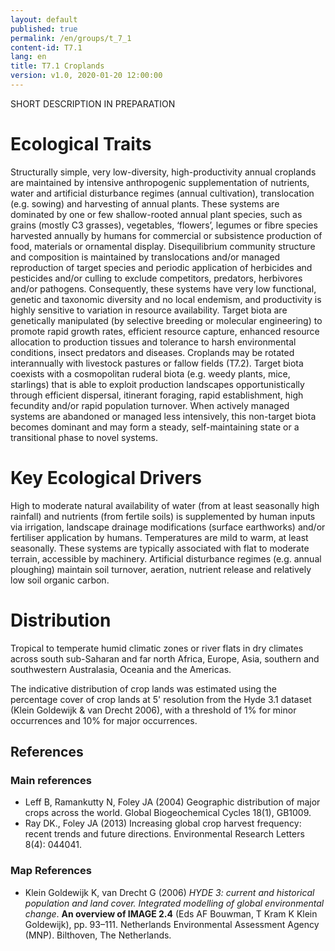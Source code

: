 ```yaml
---
layout: default
published: true
permalink: /en/groups/t_7_1
content-id: T7.1
lang: en
title: T7.1 Croplands
version: v1.0, 2020-01-20 12:00:00
---
```


SHORT DESCRIPTION IN PREPARATION

# Ecological Traits
 
Structurally simple, very low-diversity, high-productivity annual croplands are maintained by intensive anthropogenic supplementation of nutrients, water and artificial disturbance regimes (annual cultivation), translocation (e.g. sowing) and harvesting of annual plants. These systems are dominated by one or few shallow-rooted annual plant species, such as grains (mostly C3 grasses), vegetables, ‘flowers’, legumes or fibre species harvested annually by humans for commercial or subsistence production of food, materials or ornamental display. Disequilibrium community structure and composition is maintained by translocations and/or managed reproduction of target species and periodic application of herbicides and pesticides and/or culling to exclude competitors, predators, herbivores and/or pathogens. Consequently, these systems have very low functional, genetic and taxonomic diversity and no local endemism, and productivity is highly sensitive to variation in resource availability. Target biota are genetically manipulated (by selective breeding or molecular engineering) to promote rapid growth rates, efficient resource capture, enhanced resource allocation to production tissues and tolerance to harsh environmental conditions, insect predators and diseases. Croplands may be rotated interannually with livestock pastures or fallow fields (T7.2). Target biota coexists with a cosmopolitan ruderal biota (e.g. weedy plants, mice, starlings) that is able to exploit production landscapes opportunistically through efficient dispersal, itinerant foraging, rapid establishment, high fecundity and/or rapid population turnover. When actively managed systems are abandoned or managed less intensively, this non-target biota becomes dominant and may form a steady, self-maintaining state or a transitional phase to novel systems.
 
# Key Ecological Drivers
 
High to moderate natural availability of water (from at least seasonally high rainfall) and nutrients (from fertile soils) is supplemented by human inputs via irrigation, landscape drainage modifications (surface earthworks) and/or fertiliser application by humans. Temperatures are mild to warm, at least seasonally. These systems are typically associated with flat to moderate terrain, accessible by machinery. Artificial disturbance regimes (e.g. annual ploughing) maintain soil turnover, aeration, nutrient release and relatively low soil organic carbon.
 
# Distribution
 
Tropical to temperate humid climatic zones or river flats in dry climates across south sub-Saharan and far north Africa, Europe, Asia, southern and southwestern Australasia, Oceania and the Americas.

The indicative distribution of crop lands was estimated using the percentage cover of crop lands at 5' resolution from the Hyde 3.1 dataset (Klein Goldewijk & van Drecht 2006), with a threshold of 1% for minor occurrences and 10% for major occurrences. 

## References

### Main references
* Leff B, Ramankutty N, Foley JA (2004) Geographic distribution of major crops across the world. Global Biogeochemical Cycles 18(1), GB1009.
* Ray DK., Foley JA (2013) Increasing global crop harvest frequency: recent trends and future directions. Environmental Research Letters 8(4): 044041.

### Map References
* Klein Goldewijk K, van Drecht G (2006) *HYDE 3: current and historical population and land cover. Integrated modelling of global environmental change*. **An overview of IMAGE 2.4** (Eds AF Bouwman, T Kram K Klein Goldewijk), pp. 93–111. Netherlands Environmental Assessment Agency (MNP). Bilthoven, The Netherlands.
